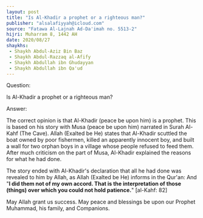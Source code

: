 ```yaml
---
layout: post
title: "Is Al-Khadir a prophet or a righteous man?"
publisher: "alsalafiyyah@icloud.com"
source: "Fatawa Al-Lajnah Ad-Da'imah no. 5513-2"
hijri: Muharram 8, 1442 AH
date: 2020/08/27
shaykhs: 
 - Shaykh Abdul-Aziz Bin Baz
 - Shaykh Abdul-Razzaq al-Afify
 - Shaykh Abdullah ibn Ghudayyan
 - Shaykh Abdullah ibn Qa'ud
---
```


Question: 

Is Al-Khadir a prophet or a righteous man?

Answer:

The correct opinion is that Al-Khadir (peace be upon him) is a prophet. This is based on his story with Musa (peace be upon him) narrated in Surah Al-Kahf (The Cave). Allah (Exalted be He) states that Al-Khadir scuttled the boat owned by poor fishermen, killed an apparently innocent boy, and built a wall for two orphan boys in a village whose people refused to feed them. After much criticism on the part of Musa, Al-Khadir explained the reasons for what he had done.

The story ended with Al-Khadir's declaration that all he had done was revealed to him by Allah, as Allah (Exalted be He) informs in the Qur'an: And "**I did them not of my own accord. That is the interpretation of those (things) over which you could not hold patience.**" [al-Kahf: 82]

May Allah grant us success. May peace and blessings be upon our Prophet Muhammad, his family, and Companions.